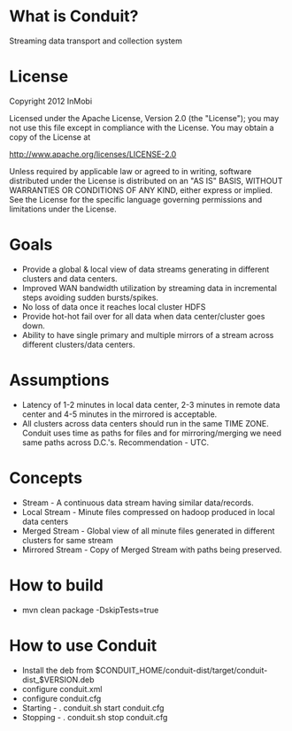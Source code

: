 # What is Conduit?
  Streaming data transport and collection system

# License
Copyright 2012 InMobi

Licensed under the Apache License, Version 2.0 (the "License");
you may not use this file except in compliance with the License.
You may obtain a copy of the License at

http://www.apache.org/licenses/LICENSE-2.0

Unless required by applicable law or agreed to in writing, software
distributed under the License is distributed on an "AS IS" BASIS,
WITHOUT WARRANTIES OR CONDITIONS OF ANY KIND, either express or implied.
See the License for the specific language governing permissions and
limitations under the License.

# Goals
  * Provide a global & local view of data streams generating in different
  clusters and data centers.
  * Improved WAN bandwidth utilization by streaming data in incremental steps
  avoiding sudden bursts/spikes.
  * No loss of data once it reaches local cluster HDFS
  * Provide hot-hot fail over for all data when data center/cluster goes down.
  * Ability to have single primary and multiple mirrors of a stream across
  different clusters/data centers.

# Assumptions
  * Latency of 1-2 minutes in local data center, 2-3 minutes in remote data
  center and 4-5 minutes in the mirrored is acceptable.
  * All clusters across data centers should run in the same TIME ZONE. Conduit
   uses time as paths for files and for mirroring/merging we need same paths across D.C.'s.
   Recommendation - UTC.

# Concepts
  * Stream - A continuous data stream having similar data/records.
  * Local Stream - Minute files compressed on hadoop produced in local data
  centers
  * Merged Stream - Global view of all minute files generated in different
  clusters for same stream
  * Mirrored Stream - Copy of Merged Stream with paths being preserved.
                    
# How to build
  * mvn clean package -DskipTests=true

# How to use Conduit
  * Install the deb from $CONDUIT_HOME/conduit-dist/target/conduit-dist_$VERSION.deb
  * configure conduit.xml
  * configure conduit.cfg
  * Starting - . conduit.sh start conduit.cfg
  * Stopping - . conduit.sh stop conduit.cfg



